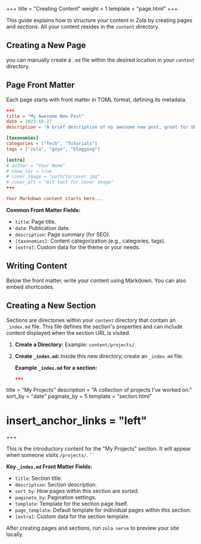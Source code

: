 +++
title = "Creating Content"
weight = 1
template = "page.html"
+++

This guide explains how to structure your content in Zola by creating pages and sections. All your content resides in the `content` directory.

## Creating a New Page

you can manually create a `.md` file within the desired location in your `content` directory.

## Page Front Matter

Each page starts with front matter in TOML format, defining its metadata.

```toml
+++
title = "My Awesome New Post"
date = 2023-10-27
description = "A brief description of my awesome new post, great for SEO."

[taxonomies]
categories = ["Tech", "Tutorials"]
tags = ["zola", "goyo", "blogging"]

[extra]
# author = "Your Name"
# show_toc = true
# cover_image = "path/to/cover.jpg"
# cover_alt = "Alt text for cover image"
+++

Your Markdown content starts here...
```

**Common Front Matter Fields:**

- `title`: Page title.
- `date`: Publication date.
- `description`: Page summary (for SEO).
- `[taxonomies]`: Content categorization (e.g., categories, tags).
- `[extra]`: Custom data for the theme or your needs.

## Writing Content

Below the front matter, write your content using Markdown. You can also embed shortcodes.

## Creating a New Section

Sections are directories within your `content` directory that contain an `_index.md` file. This file defines the section's properties and can include content displayed when the section URL is visited.

1.  **Create a Directory:**
    Example: `content/projects/`

2.  **Create `_index.md`:**
    Inside this new directory, create an `_index.md` file.

    **Example `_index.md` for a section:**
    ```toml
    +++
title = "My Projects"
description = "A collection of projects I've worked on."
sort_by = "date"
paginate_by = 5
template = "section.html"
# insert_anchor_links = "left"
+++

This is the introductory content for the "My Projects" section.
It will appear when someone visits `/projects/`.
    ```

**Key `_index.md` Front Matter Fields:**

-   `title`: Section title.
-   `description`: Section description.
-   `sort_by`: How pages within this section are sorted.
-   `paginate_by`: Pagination settings.
-   `template`: Template for the section page itself.
-   `page_template`: Default template for individual pages within this section.
-   `[extra]`: Custom data for the section template.

After creating pages and sections, run `zola serve` to preview your site locally.
